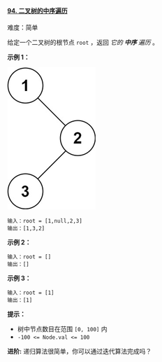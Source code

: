 ﻿#### [94\. 二叉树的中序遍历](https://leetcode.cn/problems/binary-tree-inorder-traversal/)

难度：简单

给定一个二叉树的根节点 `root` ，返回 _它的 **中序** 遍历_ 。

**示例 1：**

![](./assets/img/Question0094.jpg)

```
输入：root = [1,null,2,3]
输出：[1,3,2]
```

**示例 2：**

```
输入：root = []
输出：[]
```

**示例 3：**

```
输入：root = [1]
输出：[1]
```

**提示：**

-   树中节点数目在范围 `[0, 100]` 内
-   `-100 <= Node.val <= 100`

**进阶:** 递归算法很简单，你可以通过迭代算法完成吗？
